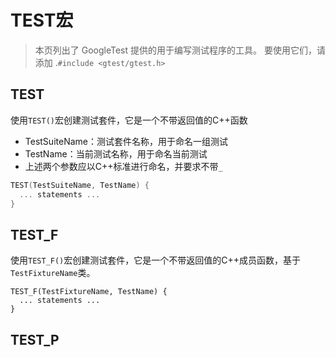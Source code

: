# TEST宏

>本页列出了 GoogleTest 提供的用于编写测试程序的工具。 要使用它们，请添加 .`#include <gtest/gtest.h>`

## TEST

​	使用`TEST()`宏创建测试套件，它是一个不带返回值的C++函数

* TestSuiteName：测试套件名称，用于命名一组测试
* TestName：当前测试名称，用于命名当前测试
* 上述两个参数应以C++标准进行命名，并要求不带`_`

```C++
TEST(TestSuiteName, TestName) {
  ... statements ...
}
```

## TEST_F

​	使用`TEST_F()`宏创建测试套件，它是一个不带返回值的C++成员函数，基于`TestFixtureName`类。

```
TEST_F(TestFixtureName, TestName) {
  ... statements ...
}
```

## TEST_P